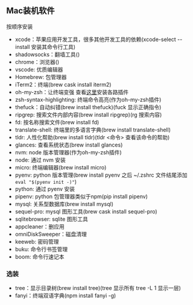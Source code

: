## Mac装机软件
按顺序安装
- xcode：苹果应用开发工具，很多其他开发工具的依赖(xcode-select --install 安装其命令行工具)
- shadowsocks：翻墙工具()
- chrome：浏览器()
- vscode: 优质编辑器
- Homebrew: 包管理器
- iTerm2：终端(brew cask install iterm2)
- oh-my-zsh：让终端变强 查看[这里](./oh-my-zsh.md)安装各路插件
- zsh-syntax-highlighting: 终端命令高亮(作为oh-my-zsh插件)
- thefuck：自动纠错(brew install thefuck)(fuck 显示正确指令)
- ripgrep: 搜索文件内部内容(brew install ripgrep)(rg 搜索内容)
- fd: 按名称搜索文件(brew install fd)
- translate-shell: 终端里的多语言字典(brew install translate-shell)
- tldr: 人性化帮助(brew install tldr)(tldr <命令> 查看该命令的帮助)
- glances: 查看系统状态(brew install glances)
- nvm: node 版本管理器(作为oh-my-zsh插件)
- node: 通过 nvm 安装
- micro: 终端编辑器(brew install micro)
- pyenv: python 版本管理(brew install pyenv 之后 ~/.zshrc 文件结尾添加 `eval "$(pyenv init -)"`)
- python: 通过 pyenv 安装
- pipenv: python 包管理器类似于npm(pip install pipenv)
- mysql: 关系型数据库(brew install mysql)
- sequel-pro: mysql 图形工具(brew cask install sequel-pro)
- sqlitebrowser: sqlite 图形工具
- appcleaner：删应用
- omniDiskSweeper：磁盘清理
- keeweb: 密码管理  
- buku: 命令行书签管理
- boom: 命令行速记本

### 选装
- tree：显示目录树(brew install tree)(tree 显示所有 tree -L 1 显示一层)
- fanyi：终端双语字典(npm install fanyi -g)